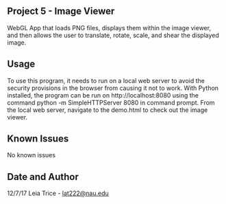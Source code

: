 Project 5 - Image Viewer
------------------------
WebGL App that loads PNG files, displays them within the image viewer, and then allows the user to translate, rotate, scale, and shear the displayed image.

Usage
------------------------
To use this program, it needs to run on a local web server to avoid the security provisions in the browser from causing it not to work. With Python installed, the program can be run on http://localhost:8080 using the command python -m SimpleHTTPServer 8080 in command prompt. From the local web server, navigate to the demo.html to check out the image viewer.

Known Issues
------------------------
No known issues


Date and Author
-----------------------
12/7/17
Leia Trice - lat222@nau.edu